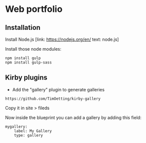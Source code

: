 # Web portfolio

## Installation

Install Node.js [link: https://nodejs.org/en/ text: node.js]

Install those node modules:

```
npm install gulp
npm install gulp-sass
```

## Kirby plugins

- Add the "gallery" plugin to generate galleries

```
https://github.com/TimOetting/kirby-gallery
```

Copy it in site > fileds

Now inside the blueprint you can add a gallery by adding this field:

```
mygallery:
    label: My Gallery
    type: gallery
```